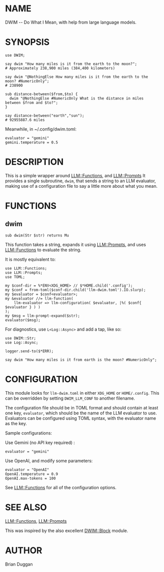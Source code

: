 NAME
====

DWIM -- Do What I Mean, with help from large language models.

SYNOPSIS
========

    use DWIM;

    say dwim "How many miles is it from the earth to the moon?";
    # Approximately 238,900 miles (384,400 kilometers)

    say dwim "@NothingElse How many miles is it from the earth to the moon? #NumericOnly";
    # 238900

    sub distance-between($from,$to) {
      dwim "@NothingElse #NumericOnly What is the distance in miles between $from and $to?";
    }

    say distance-between("earth","sun");
    # 92955887.6 miles

Meanwhile, in ~/.config/dwim.toml:

    evaluator = "gemini"
    gemini.temperature = 0.5

DESCRIPTION
===========

This is a simple wrapper around [LLM::Functions](https://raku.land/zef:antononcube/LLM::Functions), and [LLM::Prompts](https://raku.land/zef:antononcube/LLM::Prompts) It provides a single subroutine, `dwim`, that sends a string to an LLM evaluator, making use of a configuration file to say a little more about what you mean.

FUNCTIONS
=========

dwim
----

    sub dwim(Str $str) returns Mu

This function takes a string, expands it using [LLM::Prompts](LLM::Prompts), and uses [LLM::Functions](LLM::Functions) to evaluate the string.

It is mostly equivalent to:

    use LLM::Functions;
    use LLM::Prompts;
    use TOML;

    my $conf-dir = %*ENV<XDG_HOME> // $*HOME.child('.config');
    my $conf = from-toml($conf-dir.child('llm-dwim.toml').IO.slurp);
    my $evaluator = $conf<evaluator>;
    my &evaluator //= llm-function(
        llm-evaluator => llm-configuration( $evaluator, |%( $conf{ $evaluator } ) )
    );
    my $msg = llm-prompt-expand($str);
    evaluator($msg);

For diagnostics, use `L<Log::Async>` and add a tap, like so:

    use DWIM::Str;
    use Log::Async;

    logger.send-to($*ERR);

    say dwim "How many miles is it from earth is the moon? #NumericOnly";

CONFIGURATION
=============

This module looks for `llm-dwim.toml` in either `XDG_HOME` or `HOME/.config`. This can be overridden by setting `DWIM_LLM_CONF` to another filename.

The configuration file should be in TOML format and should contain at least one key, `evaluator`, which should be the name of the LLM evaluator to use. Evaluators can be configured using TOML syntax, with the evaluator name as the key.

Sample configurations:

Use Gemini (no API key required) :

    evaluator = "gemini"

Use OpenAI, and modify some parameters:

    evaluator = "OpenAI"
    OpenAI.temperature = 0.9
    OpenAI.max-tokens = 100

See [LLM::Functions](https://raku.land/zef:antononcube/LLM::Functions) for all of the configuration options.

SEE ALSO
========

[LLM::Functions](https://raku.land/zef:antononcube/LLM::Functions), [LLM::Prompts](https://raku.land/zef:antononcube/LLM::Prompts)

This was inspired by the also excellent [DWIM::Block](https://metacpan.org/pod/DWIM::Block) module.

AUTHOR
======

Brian Duggan

